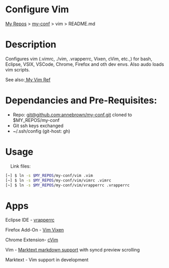 # Configure Vim

[My Repos](https://github.com/annebrown/?tab=repositories) > [my-conf](../README.md) > vim > README.md      

# Description

Configures vim (.vimrc, ./vim, .vrapperrc, Vixen, cVim, etc.,) for bash, Eclipse, VSIX, VSCode, Chrome, Firefox and oth dev envs.    Also audo loads vim scripts.  

See also:[ My Vim Ref](../../my-docs/vim/Index.md)

# Dependancies and Pre-Requisites:

- Repo: [git@github.com:annebrown/my-conf.git]( https://github.com/annebrown/bash-conf.git )   cloned to $MY_REPOS/my-conf       
- Git ssh keys exchanged
- ~/.ssh/config (git-host: gh)

# Usage

    Link files: 

```bash
[~] $ ln -s $MY_REPOS/my-conf/vim .vim     
[~] $ ln -s $MY_REPOS/my-conf/vim/vimrc .vimrc    
[~] $ ln -s $MY_REPOS/my-conf/vim/vrapperrc .vrapperrc   
```

# Apps

Eclipse IDE - [vrapperrc](https://github.com/justinmk/config/blob/master/.vrapperrc)

Firefox Add-On - [Vim Vixen](https://addons.mozilla.org/en-CA/firefox/addon/vim-vixen/)

Chrome Extension- [cVim](https://chrome.google.com/webstore/detail/cvim/ihlenndgcmojhcghmfjfneahoeklbjjh?hl=en)

Vim - [Marktext markdown support](https://github.com/ckuelker/Marktext-vim) with syncd preview scrolling

Marktext - Vim support in development